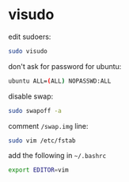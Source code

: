 # visudo

edit sudoers:
```bash
sudo visudo
```

don't ask for password for ubuntu:
```bash
ubuntu ALL=(ALL) NOPASSWD:ALL
```

disable swap:
```bash
sudo swapoff -a
```

comment `/swap.img` line:
```bash
sudo vim /etc/fstab
```

add the following in `~/.bashrc`
```bash
export EDITOR=vim
```
